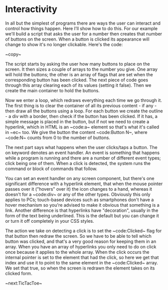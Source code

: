 # Interactivity #
In all but the simplest of programs there are ways the user can interact and control how things happen. Here I'll show how to do this. For our example we'll build a script that asks the user for a number then creates that number of buttons on the screen. When a button is clicked its appearance will change to show it's no longer clickable. Here's the code:

~copy~

The script starts by asking the user how many buttons to place on the screen. It then sizes a couple of arrays to the number you give. One array will hold the buttons; the other is an array of flags that are set when the corresponding button has been clicked. The next piece of code goes through this array clearing each of its values (setting it false). Then we create the main container to hold the buttons.

Now we enter a loop, which redraws everything each time we go through it. The first thing is to clear the container of all its previous content - if any - then draw all the buttons using a loop. For each button we create the outline - a div with a border, then check if the button has been clicked. If it has, a simple message is placed in the button, but if not we need to create a hyperlink, which in HTML is an ~code:a~ element so that's what it's called in ~ec~ too. We give the button the content ~code:Button N~, where ~code:N~ counts from 0 to the number of buttons.

The next part says what happens when the user clicks/taps a button. The on keyword denotes an event handler. An event is something that happens while a program is running and there are a number of different event types; click being one of them. When a click is detected, the system runs the command or block of commands that follow.

You can set an event handler on any screen component, but there's one significant difference with a hyperlink element, that when the mouse pointer passes over it ("hovers" over it) the icon changes to a hand, whereas it doesn't for a ~code:div~ or any of the other types. Obviously this only applies to PCs; touch-based devices such as smartphones don't have a hover mechanism so you're advised to make it obvious that something is a link. Another difference is that hyperlinks have "decoration", usually in the form of the text being underlined. This is the default but you can change it or turn it off completely in your CSS styles.

The action we take on detecting a click is to set the ~code:Clicked~ flag for that button then redraw the screen. So we have to be able to tell which button was clicked, and that's a very good reason for keeping them in an array. When you have an array of hyperlinks you only need to do on click once because it applies to the whole array. When the click occurs the internal pointer is set to the element that had the click, so here we get that index and use it to point to the same element in the ~code:Clicked~ array. We set that true, so when the screen is redrawn the element takes on its clicked form.

~next:TicTacToe~
